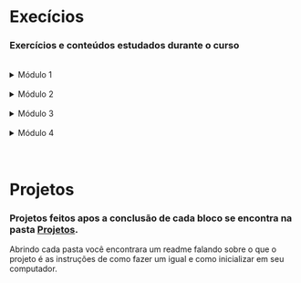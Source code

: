 # Execícios

### Exercícios e conteúdos estudados durante o curso

</br>

<details>
<summary>Módulo 1</summary>

+ Bloco 01: Unix & Bash
+ Bloco 02: Git, GitHub e Internet
+ Bloco 03: Introdução à HTML e CSS
+ Bloco 04: Introdução à JavaScript e Lógica de Programação
+ Bloco 05: JavaScript: DOM, Eventos e Web Storage
+ Bloco 06: HTML e CSS: Forms, Flexbox e Responsivo
+ Bloco 07: Introdução à JavaScript ES6 e Testes Unitários
+ Bloco 08: Higher Order Functions do JavaScript ES6
+ Bloco 09: JavaScript e Testes Assíncronos

</details>

</br>

<details>
<summary>Módulo 2</summary>

+ Bloco 10: Introdução à React
+ Bloco 11: Componentes com Estado, Eventos e Formulários com React
+ Bloco 12: Ciclo de Vida de Componentes e React Router
+ Bloco 13: Metodologias Ágeis
+ Bloco 14: Testes automatizados com React Testing Library
+ Bloco 15: Gerenciamento de estado com Redux
+ Bloco 16: Projeto Jogo de Trivia
+ Bloco 17: Context API e React Hooks
+ Bloco 18: Projeto App de Receitas

</details>

</br>

<details>
<summary>Módulo 3</summary>

+ Bloco 19: Introdução à SQL
+ Bloco 20: Funções SQL, JOINs e Normalização
+ Bloco 21: Normalização e Modelagem de Banco de Dados
+ Bloco 22: Introdução ao MongoDB
+ Bloco 23: MongoDB: Updates Simples e Complexos
+ Bloco 24: MongoDB: Aggregation Framework
+ Bloco 25: Introdução ao desenvolvimento Web com Node.js
+ Bloco 26: Node.js: Camada de Serviço e Arquitetura Rest e Restful
+ Bloco 27: Autenticação e Upload de Arquivos
+ Bloco 28: Deployment
+ Bloco 29: Arquitetura: SOLID e ORM
+ Bloco 30: Sockets
+ Bloco 31: Projeto - App de Delivery

</details>

</br>

<details>
<summary>Módulo 4</summary>

+ Bloco 32: Introdução à Python
+ Bloco 33: Programação Orientada a Objetos e Padrões de Projeto
+ Bloco 34: Redes e Raspagem de Dados
+ Bloco 35: Algoritmos
+ Bloco 36: Estrutura de Dados I: Arrays, Hashmaps e Sets
+ Bloco 37: Estrutura de Dados II: Listas, Filas e Pilhas

</details>

</br>
</br>

# Projetos

### Projetos feitos apos a conclusão de cada bloco se encontra na pasta [Projetos](https://github.com/marlon307/trybe-exercises/tree/main/Projetos).

Abrindo cada pasta você encontrara um readme falando sobre o que o projeto é as instruções de como fazer um igual e como inicializar em seu computador.
